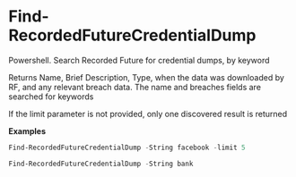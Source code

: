 # Find-RecordedFutureCredentialDump
Powershell.  Search Recorded Future for credential dumps, by keyword

Returns Name, Brief Description, Type, when the data was downloaded by RF, and any relevant breach data.  The name and breaches fields are searched for keywords

If the limit parameter is not provided, only one discovered result is returned

**Examples**
  ```powershell
Find-RecordedFutureCredentialDump -String facebook -limit 5
```

  ```powershell
Find-RecordedFutureCredentialDump -String bank
```
